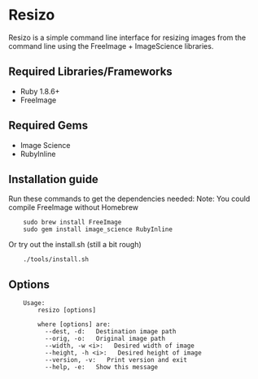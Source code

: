 Resizo
=======
Resizo is a simple command line interface for resizing images from the command line using the FreeImage + ImageScience libraries.

## Required Libraries/Frameworks
- Ruby 1.8.6+ 
- FreeImage

## Required Gems
- Image Science
- RubyInline

## Installation guide
Run these commands to get the dependencies needed:
Note: You could compile FreeImage without Homebrew

        sudo brew install FreeImage
        sudo gem install image_science RubyInline

Or try out the install.sh (still a bit rough)
        
        ./tools/install.sh

## Options

        Usage:
            resizo [options]
  
            where [options] are:
              --dest, -d:   Destination image path
              --orig, -o:   Original image path
              --width, -w <i>:   Desired width of image
              --height, -h <i>:   Desired height of image
              --version, -v:   Print version and exit
              --help, -e:   Show this message
